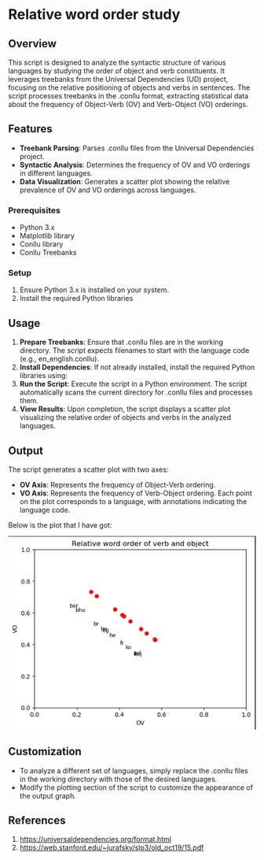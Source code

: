 # Relative word order study

## Overview
This script is designed to analyze the syntactic structure of various languages by studying the order of object and verb constituents. It leverages treebanks from the Universal Dependencies (UD) project, focusing on the relative positioning of objects and verbs in sentences. The script processes treebanks in the .conllu format, extracting statistical data about the frequency of Object-Verb (OV) and Verb-Object (VO) orderings.

## Features
- **Treebank Parsing**: Parses .conllu files from the Universal Dependencies project.
- **Syntactic Analysis**: Determines the frequency of OV and VO orderings in different languages.
- **Data Visualization**: Generates a scatter plot showing the relative prevalence of OV and VO orderings across languages.

### Prerequisites
- Python 3.x
- Matplotlib library
- Conllu library
- Conllu Treebanks

### Setup
1. Ensure Python 3.x is installed on your system.
2. Install the required Python libraries


## Usage
1. **Prepare Treebanks**: Ensure that .conllu files are in the working directory. The script expects filenames to start with the language code (e.g., en_english.conllu).
2. **Install Dependencies**: If not already installed, install the required Python libraries using:
3. **Run the Script**: Execute the script in a Python environment. The script automatically scans the current directory for .conllu files and processes them.
4. **View Results**: Upon completion, the script displays a scatter plot visualizing the relative order of objects and verbs in the analyzed languages.

## Output
The script generates a scatter plot with two axes:
- **OV Axis**: Represents the frequency of Object-Verb ordering.
- **VO Axis**: Represents the frequency of Verb-Object ordering.
Each point on the plot corresponds to a language, with annotations indicating the language code.

Below is the plot that I have got:

![Alt text](plot.png)


## Customization
- To analyze a different set of languages, simply replace the .conllu files in the working directory with those of the desired languages.
- Modify the plotting section of the script to customize the appearance of the output graph.


## References
1. https://universaldependencies.org/format.html
2. https://web.stanford.edu/~jurafsky/slp3/old_oct19/15.pdf
